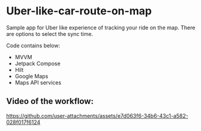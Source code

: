 # Uber-like-car-route-on-map
Sample app for Uber like experience of tracking your ride on the map. There are options to select the sync time.

Code contains below:
- MVVM
- Jetpack Compose
- Hilt
- Google Maps
- Maps API services


## Video of the workflow:
https://github.com/user-attachments/assets/e7d063f6-34b6-43c1-a582-028f017f6124

